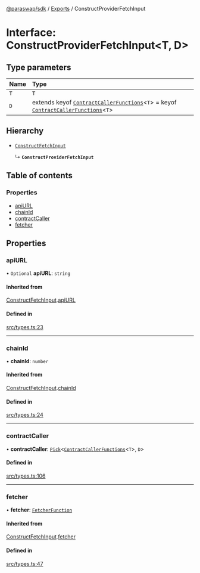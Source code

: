 [@paraswap/sdk](../README.md) / [Exports](../modules.md) / ConstructProviderFetchInput

# Interface: ConstructProviderFetchInput<T, D\>

## Type parameters

| Name | Type |
| :------ | :------ |
| `T` | `T` |
| `D` | extends keyof [`ContractCallerFunctions`](internal_.ContractCallerFunctions.md)<`T`\> = keyof [`ContractCallerFunctions`](internal_.ContractCallerFunctions.md)<`T`\> |

## Hierarchy

- [`ConstructFetchInput`](ConstructFetchInput.md)

  ↳ **`ConstructProviderFetchInput`**

## Table of contents

### Properties

- [apiURL](ConstructProviderFetchInput.md#apiurl)
- [chainId](ConstructProviderFetchInput.md#chainid)
- [contractCaller](ConstructProviderFetchInput.md#contractcaller)
- [fetcher](ConstructProviderFetchInput.md#fetcher)

## Properties

### apiURL

• `Optional` **apiURL**: `string`

#### Inherited from

[ConstructFetchInput](ConstructFetchInput.md).[apiURL](ConstructFetchInput.md#apiurl)

#### Defined in

[src/types.ts:23](https://github.com/paraswap/paraswap-sdk/blob/feat/orders_orderBy/src/types.ts#L23)

___

### chainId

• **chainId**: `number`

#### Inherited from

[ConstructFetchInput](ConstructFetchInput.md).[chainId](ConstructFetchInput.md#chainid)

#### Defined in

[src/types.ts:24](https://github.com/paraswap/paraswap-sdk/blob/feat/orders_orderBy/src/types.ts#L24)

___

### contractCaller

• **contractCaller**: [`Pick`](../modules/internal_.md#pick)<[`ContractCallerFunctions`](internal_.ContractCallerFunctions.md)<`T`\>, `D`\>

#### Defined in

[src/types.ts:106](https://github.com/paraswap/paraswap-sdk/blob/feat/orders_orderBy/src/types.ts#L106)

___

### fetcher

• **fetcher**: [`FetcherFunction`](../modules/internal_.md#fetcherfunction)

#### Inherited from

[ConstructFetchInput](ConstructFetchInput.md).[fetcher](ConstructFetchInput.md#fetcher)

#### Defined in

[src/types.ts:47](https://github.com/paraswap/paraswap-sdk/blob/feat/orders_orderBy/src/types.ts#L47)
